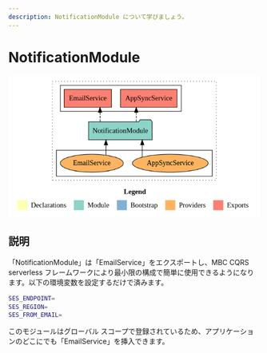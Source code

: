 ```yaml
---
description: NotificationModule について学びましょう。
---
```


# NotificationModule

![NotificationModuleの代替](./images/NotificationModule.png)

## 説明

「NotificationModule」は「EmailService」をエクスポートし、MBC CQRS serverless フレームワークにより最小限の構成で簡単に使用できるようになります。以下の環境変数を設定するだけで済みます。

```bash
SES_ENDPOINT=
SES_REGION=
SES_FROM_EMAIL=
```

このモジュールはグローバル スコープで登録されているため、アプリケーションのどこにでも「EmailService」を挿入できます。
